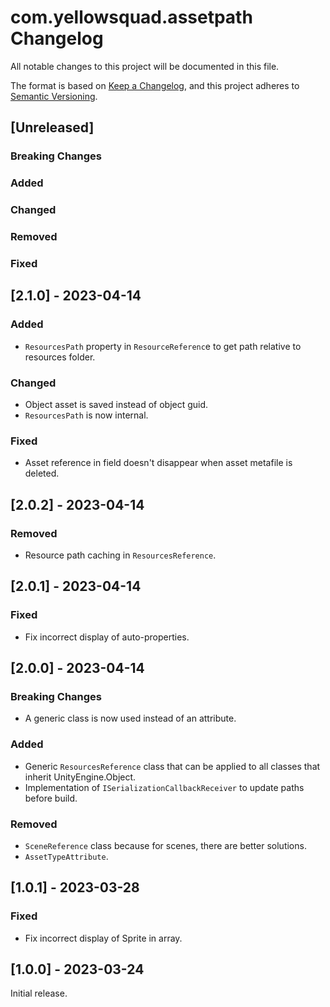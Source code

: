 # com.yellowsquad.assetpath Changelog
All notable changes to this project will be documented in this file.

The format is based on [Keep a Changelog](https://keepachangelog.com/en/1.0.0/), and this project adheres to [Semantic Versioning](https://semver.org/spec/v2.0.0.html).



## [Unreleased]

### Breaking Changes

### Added

### Changed

### Removed

### Fixed



## [2.1.0] - 2023-04-14

### Added
- `ResourcesPath` property in `ResourceReferenc`e to get path relative to resources folder.

### Changed
- Object asset is saved instead of object guid.
- `ResourcesPath` is now internal.

### Fixed
- Asset reference in field doesn't disappear when asset metafile is deleted.



## [2.0.2] - 2023-04-14

### Removed
- Resource path caching in `ResourcesReference`.



## [2.0.1] - 2023-04-14

### Fixed
- Fix incorrect display of auto-properties.



## [2.0.0] - 2023-04-14

### Breaking Changes
- A generic class is now used instead of an attribute.

### Added
- Generic `ResourcesReference` class that can be applied to all classes that inherit UnityEngine.Object.
- Implementation of `ISerializationCallbackReceiver` to update paths before build.

### Removed
- `SceneReference` class because for scenes, there are better solutions.
- `AssetTypeAttribute`.



## [1.0.1] - 2023-03-28

### Fixed
- Fix incorrect display of Sprite in array.



## [1.0.0] - 2023-03-24

Initial release.